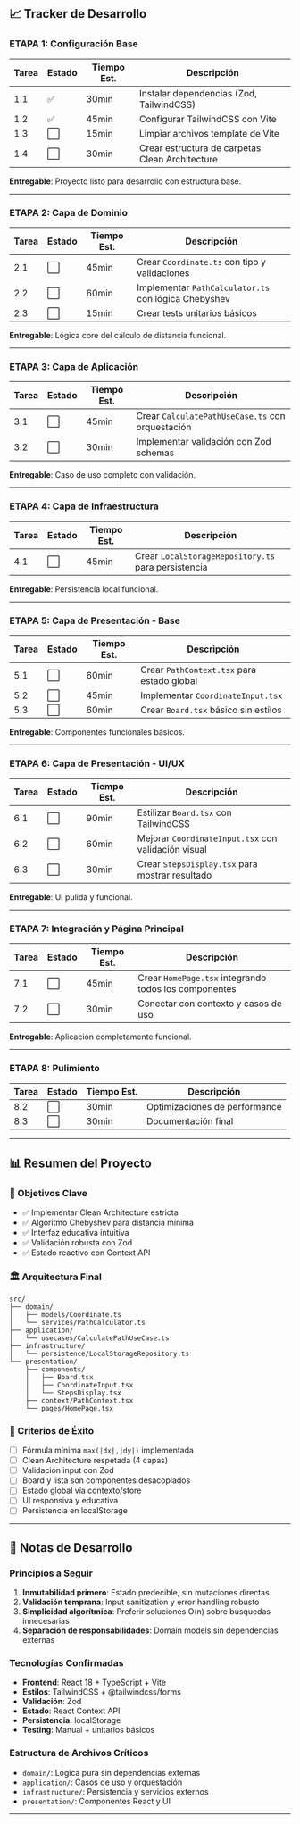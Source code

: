 ## 📈 Tracker de Desarrollo

### **ETAPA 1: Configuración Base**
| Tarea | Estado | Tiempo Est. | Descripción |
|-------|--------|-------------|-------------|
| 1.1 | ✅ | 30min | Instalar dependencias (Zod, TailwindCSS) |
| 1.2 | ✅ | 45min | Configurar TailwindCSS con Vite |
| 1.3 | ⬜ | 15min | Limpiar archivos template de Vite |
| 1.4 | ⬜ | 30min | Crear estructura de carpetas Clean Architecture |

**Entregable**: Proyecto listo para desarrollo con estructura base.

---

### **ETAPA 2: Capa de Dominio**
| Tarea | Estado | Tiempo Est. | Descripción |
|-------|--------|-------------|-------------|
| 2.1 | ⬜ | 45min | Crear `Coordinate.ts` con tipo y validaciones |
| 2.2 | ⬜ | 60min | Implementar `PathCalculator.ts` con lógica Chebyshev |
| 2.3 | ⬜ | 15min | Crear tests unitarios básicos |

**Entregable**: Lógica core del cálculo de distancia funcional.

---

### **ETAPA 3: Capa de Aplicación**
| Tarea | Estado | Tiempo Est. | Descripción |
|-------|--------|-------------|-------------|
| 3.1 | ⬜ | 45min | Crear `CalculatePathUseCase.ts` con orquestación |
| 3.2 | ⬜ | 30min | Implementar validación con Zod schemas |

**Entregable**: Caso de uso completo con validación.

---

### **ETAPA 4: Capa de Infraestructura**
| Tarea | Estado | Tiempo Est. | Descripción |
|-------|--------|-------------|-------------|
| 4.1 | ⬜ | 45min | Crear `LocalStorageRepository.ts` para persistencia |

**Entregable**: Persistencia local funcional.

---

### **ETAPA 5: Capa de Presentación - Base**
| Tarea | Estado | Tiempo Est. | Descripción |
|-------|--------|-------------|-------------|
| 5.1 | ⬜ | 60min | Crear `PathContext.tsx` para estado global |
| 5.2 | ⬜ | 45min | Implementar `CoordinateInput.tsx` |
| 5.3 | ⬜ | 60min | Crear `Board.tsx` básico sin estilos |

**Entregable**: Componentes funcionales básicos.

---

### **ETAPA 6: Capa de Presentación - UI/UX**
| Tarea | Estado | Tiempo Est. | Descripción |
|-------|--------|-------------|-------------|
| 6.1 | ⬜ | 90min | Estilizar `Board.tsx` con TailwindCSS |
| 6.2 | ⬜ | 60min | Mejorar `CoordinateInput.tsx` con validación visual |
| 6.3 | ⬜ | 30min | Crear `StepsDisplay.tsx` para mostrar resultado |

**Entregable**: UI pulida y funcional.

---

### **ETAPA 7: Integración y Página Principal**
| Tarea | Estado | Tiempo Est. | Descripción |
|-------|--------|-------------|-------------|
| 7.1 | ⬜ | 45min | Crear `HomePage.tsx` integrando todos los componentes |
| 7.2 | ⬜ | 30min | Conectar con contexto y casos de uso |

**Entregable**: Aplicación completamente funcional.

---

### **ETAPA 8: Pulimiento**
| Tarea | Estado | Tiempo Est. | Descripción |
|-------|--------|-------------|-------------|
| 8.2 | ⬜ | 30min | Optimizaciones de performance |
| 8.3 | ⬜ | 30min | Documentación final |

---

## 📊 Resumen del Proyecto

### 🎯 Objetivos Clave
- ✅ Implementar Clean Architecture estricta
- ✅ Algoritmo Chebyshev para distancia mínima
- ✅ Interfaz educativa intuitiva
- ✅ Validación robusta con Zod
- ✅ Estado reactivo con Context API

### 🏛️ Arquitectura Final
```
src/
├── domain/
│   ├── models/Coordinate.ts
│   └── services/PathCalculator.ts
├── application/
│   └── usecases/CalculatePathUseCase.ts
├── infrastructure/
│   └── persistence/LocalStorageRepository.ts
└── presentation/
    ├── components/
    │   ├── Board.tsx
    │   ├── CoordinateInput.tsx
    │   └── StepsDisplay.tsx
    ├── context/PathContext.tsx
    └── pages/HomePage.tsx
```

### 🚀 Criterios de Éxito
- [ ] Fórmula mínima `max(|dx|,|dy|)` implementada
- [ ] Clean Architecture respetada (4 capas)
- [ ] Validación input con Zod
- [ ] Board y lista son componentes desacoplados
- [ ] Estado global vía contexto/store
- [ ] UI responsiva y educativa
- [ ] Persistencia en localStorage

---

## 📝 Notas de Desarrollo

### Principios a Seguir
1. **Inmutabilidad primero**: Estado predecible, sin mutaciones directas
2. **Validación temprana**: Input sanitization y error handling robusto
3. **Simplicidad algorítmica**: Preferir soluciones O(n) sobre búsquedas innecesarias
4. **Separación de responsabilidades**: Domain models sin dependencias externas

### Tecnologías Confirmadas
- **Frontend**: React 18 + TypeScript + Vite
- **Estilos**: TailwindCSS + @tailwindcss/forms
- **Validación**: Zod
- **Estado**: React Context API
- **Persistencia**: localStorage
- **Testing**: Manual + unitarios básicos

### Estructura de Archivos Críticos
- `domain/`: Lógica pura sin dependencias externas
- `application/`: Casos de uso y orquestación
- `infrastructure/`: Persistencia y servicios externos
- `presentation/`: Componentes React y UI

---
